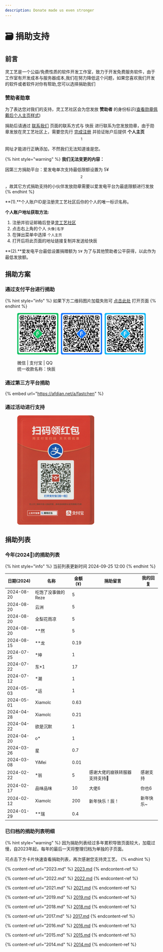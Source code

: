 ```yaml
---
description: Donate made us even stronger
---
```


# 🗃️ 捐助支持

## 前言

灵工艺是一个公益/免费性质的软件开发工作室，致力于开发免费服务软件，由于工作室有开发成本与服务器成本,我们在努力降低这个问题，如果您喜欢我们开发的软件或者软件对你有帮助,您可以选择捐助我们

### 赞助者勋章 <a href="#badge" id="badge"></a>

为了表达您对我们的支持，灵工艺社区会为您发放 **赞助者** 的身份标识([查看勋章佩戴后个人主页样式](https://nullcraft.org/u/NullCraft))

捐助后请通过 [联系我们](../contact.md) 页面的联系方式与 快辰 进行联系为您发放勋章，由于勋章发放在灵工艺社区上，需要您先行 [完成注册](https://nullcraft.org/) 并验证账户后提供 **个人主页**$$^1$$ 网址才能进行正确添加，不然我们无法知道谁是您。

{% hint style="warning" %}
**我们无法变更的内容：**

因第三方捐助平台：爱发电单次支持最低限额设置为 5¥$$^2$$，故其它方式捐助支持的小伙伴发放勋章需要以爱发电平台为最底限额进行发放
{% endhint %}

**(1).**个人账户ID是注册灵工艺社区后你的个人的唯一标识名称。

**个人账户地址获取方法:**

1. 注册并验证邮箱后登录[灵工艺社区](https://nullcraft.org/)
2. 点击右上角的个人 `头像|名字`
3. 在弹出菜单中选择 `个人主页`
4. 打开后将此页面的地址链接复制并发送给快辰

**(2).**爱发电平台最低设置捐赠额为 `5¥` 为了与其他赞助者公平获得，以此作为最低发放额。

## 捐助方案 <a href="#plan" id="plan"></a>

### 通过支付平台进行捐助

{% hint style="info" %}
如果下方二维码图片加载失败可 [点击此处](https://pujipuji.com/) 打开页面
{% endhint %}

<figure><img src="../.gitbook/assets/AllPay.png" alt=""><figcaption><p>微信  |  支付宝  |  QQ<br>统一收款名称：快辰</p></figcaption></figure>

### 通过第三方平台捐助

{% embed url="https://afdian.net/a/fastchen" %}

### 通过活动进行支持

<div align="left">

<figure><img src="../.gitbook/assets/Free_HongBao_AliPay.png" alt="" width="254"><figcaption></figcaption></figure>

</div>

## 捐助列表 <a href="#list" id="list"></a>

### 今年(2024🐲)的捐助列表 <a href="#now" id="now"></a>

{% hint style="info" %}
当前列表更新时间 2024-09-25 12:00
{% endhint %}

| 日期(2024)   | 名称          | 金额(¥) | 捐助留言              | 我的回复   |
| ---------- | ----------- | ----- | ----------------- | ------ |
| 2024-08-20 | 吃饱了没事做的Reze | 5     |                   |        |
| 2024-08-20 | 云洲          | 5     |                   |        |
| 2024-08-20 | 全梨花雨凉       | 5     |                   |        |
| 2024-08-20 | \*\*然       | 5     |                   |        |
| 2024-08-15 | \*\*龙       | 0.19  |                   |        |
| 2024-07-25 | \*坤         | 1     |                   |        |
| 2024-07-22 | 东\*1        | 17    |                   |        |
| 2024-07-12 | \*潮         | 1     |                   |        |
| 2024-05-03 | \*运         | 1     |                   |        |
| 2024-05-01 | Xiamolc     | 0.63  |                   |        |
| 2024-04-28 | Xiamolc     | 0.21  |                   |        |
| 2024-04-22 | 欲是沉默        | 1     |                   |        |
| 2024-04-20 | o\*         | 1     |                   |        |
| 2024-03-26 | 星           | 0.7   |                   |        |
| 2024-03-08 | YiMei       | 0.01  |                   |        |
| 2024-02-22 | \*翁         | 5     | 感谢大佬的崩铁转服器 支持支持👊 | 感谢支持   |
| 2024-02-17 | 品味品味        | 10    | 大佬6               | 你也6    |
| 2024-02-12 | Xiamolc     | 200   | 新年快乐！辰！           | 新年快乐\~ |
| 2024-01-29 | \*\*瑞       | 0.4   |                   |        |

### 已归档的捐助列表明细 <a href="#archive" id="archive"></a>

{% hint style="warning" %}
因为捐助列表经过多年累积导致页面较大，加载过慢，自2023年起，每年的最后一天将整理归档为单独的子页面。

可点击下方卡片快速查看捐助列表，再次感谢您支持灵工艺。
{% endhint %}

{% content-ref url="2023.md" %}
[2023.md](2023.md)
{% endcontent-ref %}

{% content-ref url="2022.md" %}
[2022.md](2022.md)
{% endcontent-ref %}

{% content-ref url="2021.md" %}
[2021.md](2021.md)
{% endcontent-ref %}

{% content-ref url="2019.md" %}
[2019.md](2019.md)
{% endcontent-ref %}

{% content-ref url="2018.md" %}
[2018.md](2018.md)
{% endcontent-ref %}

{% content-ref url="2017.md" %}
[2017.md](2017.md)
{% endcontent-ref %}

{% content-ref url="2016.md" %}
[2016.md](2016.md)
{% endcontent-ref %}

{% content-ref url="2015.md" %}
[2015.md](2015.md)
{% endcontent-ref %}

{% content-ref url="2014.md" %}
[2014.md](2014.md)
{% endcontent-ref %}
